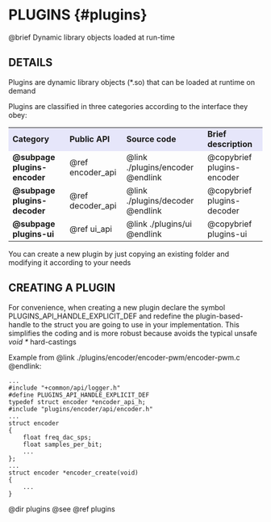 PLUGINS {#plugins}
=======

@brief Dynamic library objects loaded at run-time

## DETAILS

Plugins are dynamic library objects (*.so) that can be loaded at runtime on demand

Plugins are classified in three categories according to the interface they obey:

<table>
<tr bgcolor="Lavender">
	<td><b>Category</b><td><b>Public API</b><td><b>Source code</b><td><b>Brief description</b>
<tr>
	<td><b>@subpage plugins-encoder</b>
	<td>@ref encoder_api
	<td>@link ./plugins/encoder @endlink
	<td>@copybrief plugins-encoder
<tr>
	<td><b>@subpage plugins-decoder</b>
	<td>@ref decoder_api
	<td>@link ./plugins/decoder @endlink
	<td>@copybrief plugins-decoder
<tr>
	<td><b>@subpage plugins-ui</b>
	<td>@ref ui_api
	<td>@link ./plugins/ui @endlink
	<td>@copybrief plugins-ui
</table>

You can create a new plugin by just copying an existing folder and modifying it according to your
needs

## CREATING A PLUGIN

For convenience, when creating a new plugin declare the symbol PLUGINS_API_HANDLE_EXPLICIT_DEF and
redefine the plugin-based-handle to the struct you are going to use in your implementation.
This simplifies the coding and is more robust because avoids the typical unsafe _void *_
hard-castings

Example from @link ./plugins/encoder/encoder-pwm/encoder-pwm.c @endlink:

	...
	#include "+common/api/logger.h"
	#define PLUGINS_API_HANDLE_EXPLICIT_DEF
	typedef struct encoder *encoder_api_h;
	#include "plugins/encoder/api/encoder.h"
	...
	struct encoder
	{
		float freq_dac_sps;
		float samples_per_bit;
		...
	};
	...
	struct encoder *encoder_create(void)
	{
		...
	}

@dir plugins
@see @ref plugins